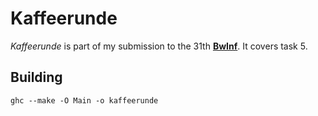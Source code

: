 # Kaffeerunde
*Kaffeerunde* is part of my submission to the 31th [**BwInf**](http://www.bundeswettbewerb-informatik.de/fileadmin/templates/bwinf/aufgaben/bwinf31/Aufgabenblatt311_simple.pdf). It covers task 5.

## Building
    ghc --make -O Main -o kaffeerunde
